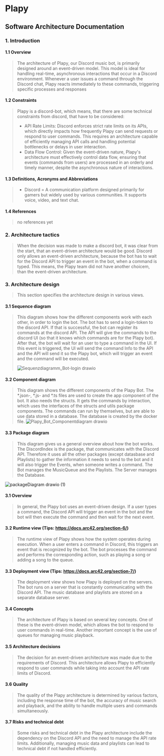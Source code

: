 # Plapy
## Software Architecture Documentation

### 1. Introduction
#### 1.1 Overview
> The architecture of Plapy, our Discord music bot, is primarily designed around an event-driven model. This model is ideal for handling real-time, asynchronous interactions that occur in a Discord environment. 
Whenever a user issues a command through the Discord chat, Plapy reacts immediately to these commands, triggering specific processes and responses
#### 1.2 Constraints
> Plapy is a discord-bot, which means, that there are some technical constraints from discord, that have to be considered:
> - API Rate Limits: Discord enforces strict rate limits on its APIs, which directly impacts how frequently Plapy can send requests or respond to user commands. This requires an architecture capable of efficiently managing API calls and handling potential bottlenecks or delays in user interaction.
> - Data Flow Control: Given the event-driven nature, Plapy's architecture must effectively control data flow, ensuring that events (commands from users) are processed in an orderly and timely manner, despite the asynchronous nature of interactions.
#### 1.3 Definitions, Acronyms and Abbreviations
> - Discord =  A communication platform designed primarily for gamers but widely used by various communities. It supports voice, video, and text chat.

#### 1.4 References
> no references yet

### 2. Architecture tactics
> When the decision was made to make a discord bot, it was clear from the start, that an event-driven architecture would be good. Discord only allows an event-driven architecture, because the bot has to wait for the Discord API to trigger an event in the bot, when a 
> command is typed. This means, the Plapy team did not have another choicem, than the event-driven architecture.

### 3. Architecture design
> This section specifies the architecture design in various views.

#### 3.1 Sequence diagram
> This diagram shows how the different components work with each other, in order to login the bot. The bot has to send a login-token to the discord API. If that is successful, the bot can register its commands at the discord API. The API will
> give the commands to the discord UI (so that it knows which commands are for the Plapy bot). After that, the bot will wait for an user to type a command in the UI. If this event is triggered, the UI will send the command Info to the API and the
> API will send it so the Plapy bot, which will trigger an event and the command will be executed.
> 
> ![Sequenzdiagramm_Bot-login drawio](https://github.com/SE-TINF22B6/Plapy/assets/123726628/1ba93f8e-1469-4b4a-b5c4-e673f294a700)

#### 3.2 Component diagram
> This diagram shows the different components of the Plapy Bot. The *.json-, *.js- and *.ts files are used to create the app component of the bot. It also needs the structs. It gets the commands by interaction, which uses the interfaces of the structs and utils package components. The commands can run by themselves, but are able to use data stored in a database. The database is created by the docker file.
> ![Plapy_Bot_Componentdiagram drawio](https://github.com/SE-TINF22B6/Plapy/assets/75337582/9b00a25d-064f-4368-8065-5fd4fed10617)

#### 3.3 Package diagram
> This diagram gives us a general overview about how the bot works. The DiscordIndex is the package, that communicates with the Discord API. Therefore it uses all the other packages (except datasbase and Playlists) to gather the information it needs to send to the bot and it will also trigger the Events, when someone writes a command.
> The Bot manages the MusicQueue and the Playlists. The Server manages the Database.
> 
![packageDiagram drawio (1)](https://github.com/SE-TINF22B6/Plapy/assets/123726628/a647f122-3ccf-4104-b094-68212251281c)


#### 3.1 Overview 
> In general, the Plapy bot uses an event-driven design. If a user types a command, the Discord API will trigger an event in the bot and the bot will then execute the command and then wait for the next event.

#### 3.2 Runtime view (Tips: https://docs.arc42.org/section-6/)
> The runtime view of Plapy shows how the system operates during execution. When a user enters a command in Discord, this triggers an event that is recognized by the bot. The bot processes the command and performs the corresponding action, such as playing a song or adding a song to the queue.

#### 3.3 Deployment view (Tips: https://docs.arc42.org/section-7/)
> The deployment view shows how Plapy is deployed on the servers. The bot runs on a server that is constantly communicating with the Discord API. The music database and playlists are stored on a separate database server.

#### 3.4 Concepts
> The architecture of Plapy is based on several key concepts. One of these is the event-driven model, which allows the bot to respond to user commands in real-time. Another important concept is the use of queues for managing music playback.

#### 3.5 Architecture decisions
> The decision for an event-driven architecture was made due to the requirements of Discord. This architecture allows Plapy to efficiently respond to user commands while taking into account the API rate limits of Discord.

#### 3.6 Quality
> The quality of the Plapy architecture is determined by various factors, including the response time of the bot, the accuracy of music search and playback, and the ability to handle multiple users and commands simultaneously.

#### 3.7 Risks and technical debt
> Some risks and technical debt in the Plapy architecture include the dependency on the Discord API and the need to manage the API rate limits. Additionally, managing music data and playlists can lead to technical debt if not handled efficiently.

